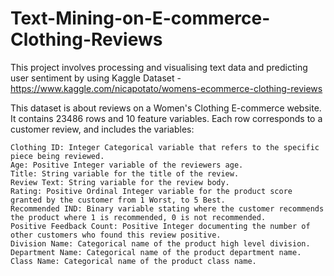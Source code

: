 # Text-Mining-on-E-commerce-Clothing-Reviews

This project involves processing and visualising text data and predicting user sentiment by using Kaggle Dataset -
https://www.kaggle.com/nicapotato/womens-ecommerce-clothing-reviews

This dataset is about reviews on a Women's Clothing E-commerce website. It contains 23486 rows and 10 feature variables. Each row corresponds to a customer review, and includes the variables:

    Clothing ID: Integer Categorical variable that refers to the specific piece being reviewed.
    Age: Positive Integer variable of the reviewers age.
    Title: String variable for the title of the review.
    Review Text: String variable for the review body.
    Rating: Positive Ordinal Integer variable for the product score granted by the customer from 1 Worst, to 5 Best.
    Recommended IND: Binary variable stating where the customer recommends the product where 1 is recommended, 0 is not recommended.
    Positive Feedback Count: Positive Integer documenting the number of other customers who found this review positive.
    Division Name: Categorical name of the product high level division.
    Department Name: Categorical name of the product department name.
    Class Name: Categorical name of the product class name.

